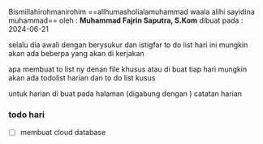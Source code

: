 Bismillahirohmanirohim 
==allhumasholialamuhammad waala alihi sayidina muhammad==
oleh : **Muhammad Fajrin Saputra, S.Kom** 
dibuat pada : 2024-06-21


selalu dia awali dengan berysukur dan istigfar
to do list hari ini mungkin akan ada beberpa yang akan di kerjakan

apa membuat to list ny denan file khusus atau di buat tiap hari
mungkin akan ada todolist harian dan to do list kusus


untuk harian di buat pada halaman (digabung dengan ) catatan harian

### todo hari 
- [ ] membuat cloud database

